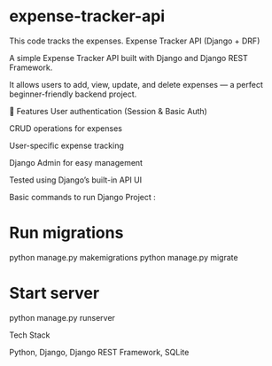 # expense-tracker-api
This code tracks the expenses.
Expense Tracker API (Django + DRF)


A simple Expense Tracker API built with Django and Django REST Framework.

It allows users to add, view, update, and delete expenses — a perfect beginner-friendly backend project.

🚀 Features
User authentication (Session & Basic Auth)

CRUD operations for expenses

User-specific expense tracking

Django Admin for easy management

Tested using Django’s built-in API UI



Basic commands to run Django Project : 


# Run migrations
python manage.py makemigrations
python manage.py migrate

# Start server
python manage.py runserver



Tech Stack


Python, Django, Django REST Framework, SQLite





